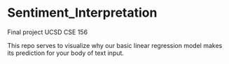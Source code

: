 # Sentiment_Interpretation
Final project UCSD CSE 156

This repo serves to visualize why our basic linear regression model makes its prediction for your body of text input.
